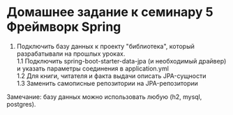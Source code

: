 # Домашнее задание к семинару 5 Фреймворк Spring

1. Подключить базу данных к проекту "библиотека", который разрабатывали на прошлых уроках.  
   1.1 Подключить spring-boot-starter-data-jpa (и необходимый драйвер) и указать параметры соединения в
   application.yml  
   1.2 Для книги, читателя и факта выдачи описать JPA-сущности  
   1.3 Заменить самописные репозитории на JPA-репозитории

Замечание: базу данных можно использовать любую (h2, mysql, postgres).